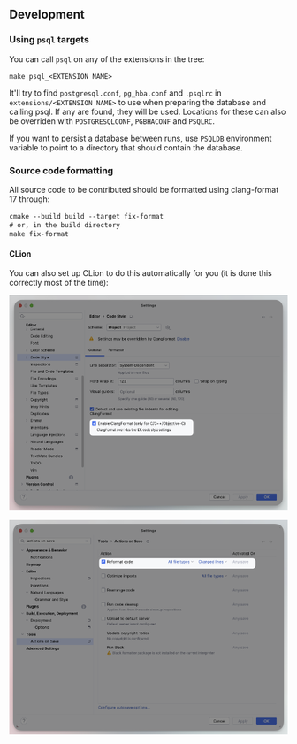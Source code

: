 ## Development

### Using `psql` targets

You can call `psql` on any of the extensions in the tree:

```shell
make psql_<EXTENSION NAME>
```

It'll try to find `postgresql.conf`, `pg_hba.conf` and `.psqlrc` in `extensions/<EXTENSION NAME>`
to use when preparing the database and calling psql. If any are found, they will be used. Locations for these can also
be overriden with `POSTGRESQLCONF`, `PGBHACONF` and `PSQLRC`.

If you want to persist a database between runs, use `PSQLDB` environment variable to point to a directory that should
contain the database.

### Source code formatting

All source code to be contributed should be formatted using clang-format 17 through:

```shell≤
cmake --build build --target fix-format
# or, in the build directory
make fix-format
```

#### CLion

You can also set up CLion to do this automatically for you (it is done this correctly most of the time):

![CLion setting for ClangFormat](docs/clion_clang_format.png)

![CLion setting for auto-save formatting](docs/clion_format_on_save.png)

